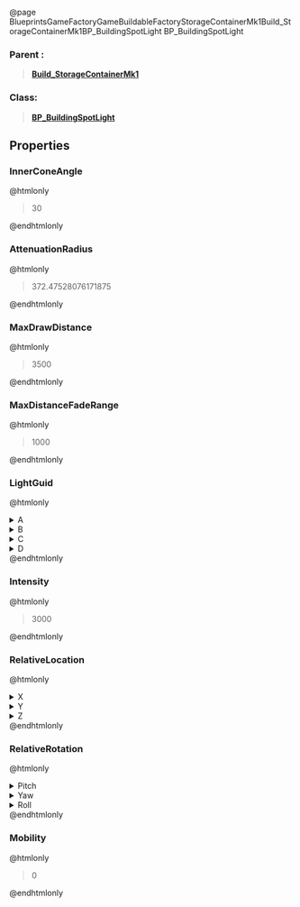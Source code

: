 @page BlueprintsGameFactoryGameBuildableFactoryStorageContainerMk1Build_StorageContainerMk1BP_BuildingSpotLight BP_BuildingSpotLight
### Parent :
<b><a href="_blueprints_game_factory_game_buildable_factory_storage_container_mk1_build__storage_container_mk1.html"><blockquote>Build_StorageContainerMk1</blockquote></a></b>
### Class:
<b><a href="_blueprints_game_factory_game_buildable-shared_shared_parts_b_p__building_spot_light.html"><blockquote>BP_BuildingSpotLight</blockquote></a></b>
## Properties
### InnerConeAngle
@htmlonly
<blockquote>30</blockquote>
@endhtmlonly

### AttenuationRadius
@htmlonly
<blockquote>372.47528076171875</blockquote>
@endhtmlonly

### MaxDrawDistance
@htmlonly
<blockquote>3500</blockquote>
@endhtmlonly

### MaxDistanceFadeRange
@htmlonly
<blockquote>1000</blockquote>
@endhtmlonly

### LightGuid
@htmlonly
<details>
 <summary>A</summary>
<blockquote>1954206805</blockquote>
</details>
<details>
 <summary>B</summary>
<blockquote>1200973981</blockquote>
</details>
<details>
 <summary>C</summary>
<blockquote>339542402</blockquote>
</details>
<details>
 <summary>D</summary>
<blockquote>-1551982919</blockquote>
</details>
@endhtmlonly

### Intensity
@htmlonly
<blockquote>3000</blockquote>
@endhtmlonly

### RelativeLocation
@htmlonly
<details>
 <summary>X</summary>
<blockquote>0.001917135203257203</blockquote>
</details>
<details>
 <summary>Y</summary>
<blockquote>-441.3557434082031</blockquote>
</details>
<details>
 <summary>Z</summary>
<blockquote>358.323974609375</blockquote>
</details>
@endhtmlonly

### RelativeRotation
@htmlonly
<details>
 <summary>Pitch</summary>
<blockquote>-50.0001220703125</blockquote>
</details>
<details>
 <summary>Yaw</summary>
<blockquote>-90.00015258789062</blockquote>
</details>
<details>
 <summary>Roll</summary>
<blockquote>-3.0517578125e-05</blockquote>
</details>
@endhtmlonly

### Mobility
@htmlonly
<blockquote>0</blockquote>
@endhtmlonly

